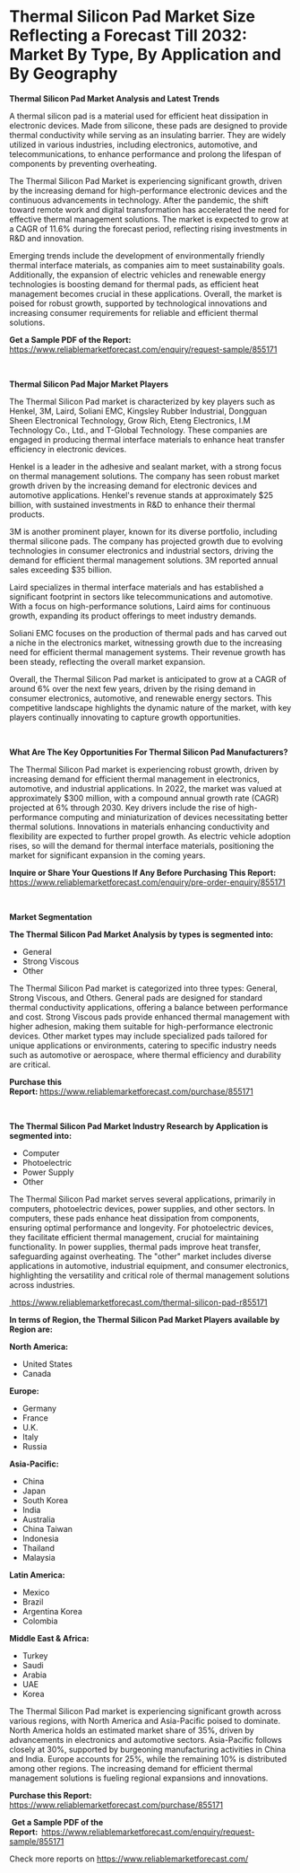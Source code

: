 <p><h1>Thermal Silicon Pad Market Size Reflecting a Forecast Till 2032: Market By Type, By Application and By Geography</h1></p><p><strong>Thermal Silicon Pad Market Analysis and Latest Trends</strong></p>
<p><p>A thermal silicon pad is a material used for efficient heat dissipation in electronic devices. Made from silicone, these pads are designed to provide thermal conductivity while serving as an insulating barrier. They are widely utilized in various industries, including electronics, automotive, and telecommunications, to enhance performance and prolong the lifespan of components by preventing overheating.</p><p>The Thermal Silicon Pad Market is experiencing significant growth, driven by the increasing demand for high-performance electronic devices and the continuous advancements in technology. After the pandemic, the shift toward remote work and digital transformation has accelerated the need for effective thermal management solutions. The market is expected to grow at a CAGR of 11.6% during the forecast period, reflecting rising investments in R&D and innovation.</p><p>Emerging trends include the development of environmentally friendly thermal interface materials, as companies aim to meet sustainability goals. Additionally, the expansion of electric vehicles and renewable energy technologies is boosting demand for thermal pads, as efficient heat management becomes crucial in these applications. Overall, the market is poised for robust growth, supported by technological innovations and increasing consumer requirements for reliable and efficient thermal solutions.</p></p>
<p><strong>Get a Sample PDF of the Report:&nbsp;</strong> <a href="https://www.reliablemarketforecast.com/enquiry/request-sample/855171?utm_campaign=3122&utm_medium=2&utm_source=Github&utm_content=ia&utm_term=01042025&utm_id=thermal-silicon-pad">https://www.reliablemarketforecast.com/enquiry/request-sample/855171</a></p>
<p>&nbsp;</p>
<p><strong>Thermal Silicon Pad Major Market Players</strong></p>
<p><p>The Thermal Silicon Pad market is characterized by key players such as Henkel, 3M, Laird, Soliani EMC, Kingsley Rubber Industrial, Dongguan Sheen Electronical Technology, Grow Rich, Eteng Electronics, I.M Technology Co., Ltd., and T-Global Technology. These companies are engaged in producing thermal interface materials to enhance heat transfer efficiency in electronic devices.</p><p>Henkel is a leader in the adhesive and sealant market, with a strong focus on thermal management solutions. The company has seen robust market growth driven by the increasing demand for electronic devices and automotive applications. Henkel's revenue stands at approximately $25 billion, with sustained investments in R&D to enhance their thermal products.</p><p>3M is another prominent player, known for its diverse portfolio, including thermal silicone pads. The company has projected growth due to evolving technologies in consumer electronics and industrial sectors, driving the demand for efficient thermal management solutions. 3M reported annual sales exceeding $35 billion.</p><p>Laird specializes in thermal interface materials and has established a significant footprint in sectors like telecommunications and automotive. With a focus on high-performance solutions, Laird aims for continuous growth, expanding its product offerings to meet industry demands.</p><p>Soliani EMC focuses on the production of thermal pads and has carved out a niche in the electronics market, witnessing growth due to the increasing need for efficient thermal management systems. Their revenue growth has been steady, reflecting the overall market expansion.</p><p>Overall, the Thermal Silicon Pad market is anticipated to grow at a CAGR of around 6% over the next few years, driven by the rising demand in consumer electronics, automotive, and renewable energy sectors. This competitive landscape highlights the dynamic nature of the market, with key players continually innovating to capture growth opportunities.</p></p>
<p>&nbsp;</p>
<p><strong>What Are The Key Opportunities For Thermal Silicon Pad Manufacturers?</strong></p>
<p><p>The Thermal Silicon Pad market is experiencing robust growth, driven by increasing demand for efficient thermal management in electronics, automotive, and industrial applications. In 2022, the market was valued at approximately $300 million, with a compound annual growth rate (CAGR) projected at 6% through 2030. Key drivers include the rise of high-performance computing and miniaturization of devices necessitating better thermal solutions. Innovations in materials enhancing conductivity and flexibility are expected to further propel growth. As electric vehicle adoption rises, so will the demand for thermal interface materials, positioning the market for significant expansion in the coming years.</p></p>
<p><strong>Inquire or Share Your Questions If Any Before Purchasing This Report:</strong> <a href="https://www.reliablemarketforecast.com/enquiry/pre-order-enquiry/855171?utm_campaign=3122&utm_medium=2&utm_source=Github&utm_content=ia&utm_term=01042025&utm_id=thermal-silicon-pad">https://www.reliablemarketforecast.com/enquiry/pre-order-enquiry/855171</a></p>
<p>&nbsp;</p>
<p><strong>Market Segmentation</strong></p>
<p><strong>The Thermal Silicon Pad Market Analysis by types is segmented into:</strong></p>
<p><ul><li>General</li><li>Strong Viscous</li><li>Other</li></ul></p>
<p><p>The Thermal Silicon Pad market is categorized into three types: General, Strong Viscous, and Others. General pads are designed for standard thermal conductivity applications, offering a balance between performance and cost. Strong Viscous pads provide enhanced thermal management with higher adhesion, making them suitable for high-performance electronic devices. Other market types may include specialized pads tailored for unique applications or environments, catering to specific industry needs such as automotive or aerospace, where thermal efficiency and durability are critical.</p></p>
<p><strong>Purchase this Report:&nbsp;</strong><a href="https://www.reliablemarketforecast.com/purchase/855171?utm_campaign=3122&utm_medium=2&utm_source=Github&utm_content=ia&utm_term=01042025&utm_id=thermal-silicon-pad">https://www.reliablemarketforecast.com/purchase/855171</a></p>
<p>&nbsp;</p>
<p><strong>The Thermal Silicon Pad Market Industry Research by Application is segmented into:</strong></p>
<p><ul><li>Computer</li><li>Photoelectric</li><li>Power Supply</li><li>Other</li></ul></p>
<p><p>The Thermal Silicon Pad market serves several applications, primarily in computers, photoelectric devices, power supplies, and other sectors. In computers, these pads enhance heat dissipation from components, ensuring optimal performance and longevity. For photoelectric devices, they facilitate efficient thermal management, crucial for maintaining functionality. In power supplies, thermal pads improve heat transfer, safeguarding against overheating. The "other" market includes diverse applications in automotive, industrial equipment, and consumer electronics, highlighting the versatility and critical role of thermal management solutions across industries.</p></p>
<p><a href="https://www.reliablemarketforecast.com/thermal-silicon-pad-r855171?utm_campaign=3122&utm_medium=2&utm_source=Github&utm_content=ia&utm_term=01042025&utm_id=thermal-silicon-pad">&nbsp;https://www.reliablemarketforecast.com/thermal-silicon-pad-r855171</a></p>
<p><strong>In terms of Region, the Thermal Silicon Pad Market Players available by Region are:</strong></p>
<p>
    <p> <strong> North America: </strong>
        <ul>
            <li>United States</li>
            <li>Canada</li>
        </ul>
        </p> 
    <p> <strong> Europe: </strong>
        <ul>
            <li>Germany</li>
            <li>France</li>
            <li>U.K.</li>
            <li>Italy</li>
            <li>Russia</li>
        </ul>
        </p> 
    <p> <strong> Asia-Pacific: </strong>
        <ul>
            <li>China</li>
            <li>Japan</li>
            <li>South Korea</li>
            <li>India</li>
            <li>Australia</li>
            <li>China Taiwan</li>
            <li>Indonesia</li>
            <li>Thailand</li>
            <li>Malaysia</li>
        </ul>
        </p> 
    <p> <strong> Latin America: </strong>
        <ul>
            <li>Mexico</li>
            <li>Brazil</li>
            <li>Argentina Korea</li>
            <li>Colombia</li>
        </ul>
        </p> 
    <p> <strong> Middle East & Africa: </strong>
        <ul>
            <li>Turkey</li>
            <li>Saudi</li>
            <li>Arabia</li>
            <li>UAE</li>
            <li>Korea</li>
        </ul>
    </p>
    </p>
<p><p>The Thermal Silicon Pad market is experiencing significant growth across various regions, with North America and Asia-Pacific poised to dominate. North America holds an estimated market share of 35%, driven by advancements in electronics and automotive sectors. Asia-Pacific follows closely at 30%, supported by burgeoning manufacturing activities in China and India. Europe accounts for 25%, while the remaining 10% is distributed among other regions. The increasing demand for efficient thermal management solutions is fueling regional expansions and innovations.</p></p>
<p><strong>Purchase this Report: </strong><a href="https://www.reliablemarketforecast.com/purchase/855171?utm_campaign=3122&utm_medium=2&utm_source=Github&utm_content=ia&utm_term=01042025&utm_id=thermal-silicon-pad">https://www.reliablemarketforecast.com/purchase/855171</a></p>
<p>&nbsp;<strong>Get a Sample PDF of the Report:&nbsp;&nbsp;</strong><a href="https://www.reliablemarketforecast.com/enquiry/request-sample/855171?utm_campaign=3122&utm_medium=2&utm_source=Github&utm_content=ia&utm_term=01042025&utm_id=thermal-silicon-pad">https://www.reliablemarketforecast.com/enquiry/request-sample/855171</a></p>
<p><strong></strong></p>
<p>Check more reports on <a href="https://www.reliablemarketforecast.com/?utm_campaign=3122&utm_medium=2&utm_source=Github&utm_content=ia&utm_term=01042025&utm_id=thermal-silicon-pad">https://www.reliablemarketforecast.com/</a></p>